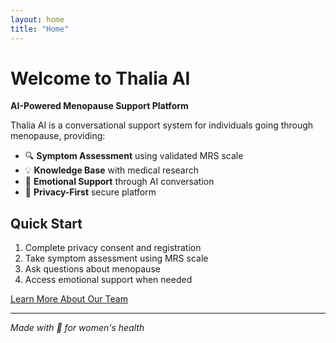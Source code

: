 ```yaml
---
layout: home
title: "Home"
---
```


# Welcome to Thalia AI

**AI-Powered Menopause Support Platform**

Thalia AI is a conversational support system for individuals going through menopause, providing:

- 🔍 **Symptom Assessment** using validated MRS scale
- 💡 **Knowledge Base** with medical research
- 💝 **Emotional Support** through AI conversation
- 🔐 **Privacy-First** secure platform

## Quick Start

1. Complete privacy consent and registration
2. Take symptom assessment using MRS scale  
3. Ask questions about menopause
4. Access emotional support when needed

[Learn More About Our Team](about.md)

---

*Made with 💜 for women's health*